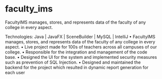 # faculty_ims
FacultyIMS manages, stores, and represents data of the faculty of any college in every aspect.

Technologies: Java | JavaFX | SceneBuilder | MySQL | IntelliJ
• FacultyIMS manages, stores, and represents data of the faculty of any college in
every aspect.
• Live project made for 100s of teachers across all campuses of our college.
• Responsible for the integration and management of the code base.
• Designed the UI for the system and implemented security measures such as
prevention of SQL Injection.
• Designed and maintained the backend for the project which resulted in
dynamic report generation for each user
